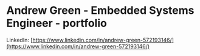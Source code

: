 # Andrew Green - Embedded Systems Engineer - portfolio

LinkedIn: [https://www.linkedin.com/in/andrew-green-572193146/](https://www.linkedin.com/in/andrew-green-572193146/)